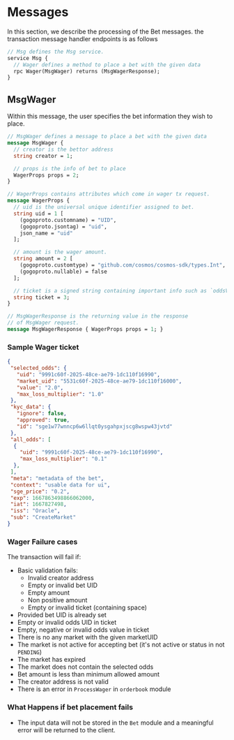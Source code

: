 # **Messages**

In this section, we describe the processing of the Bet messages. the transaction message
handler endpoints is as follows

```proto
// Msg defines the Msg service.
service Msg {
  // Wager defines a method to place a bet with the given data
  rpc Wager(MsgWager) returns (MsgWagerResponse);
}
```

## **MsgWager**

Within this message, the user specifies the bet information they wish to place.

```proto
// MsgWager defines a message to place a bet with the given data
message MsgWager {
  // creator is the bettor address
  string creator = 1;

  // props is the info of bet to place
  WagerProps props = 2;
}

// WagerProps contains attributes which come in wager tx request.
message WagerProps {
  // uid is the universal unique identifier assigned to bet.
  string uid = 1 [
    (gogoproto.customname) = "UID",
    (gogoproto.jsontag) = "uid",
    json_name = "uid"
  ];

  // amount is the wager amount.
  string amount = 2 [
    (gogoproto.customtype) = "github.com/cosmos/cosmos-sdk/types.Int",
    (gogoproto.nullable) = false
  ];

  // ticket is a signed string containing important info such as `oddsValue`.
  string ticket = 3;
}

// MsgWagerResponse is the returning value in the response
// of MsgWager request.
message MsgWagerResponse { WagerProps props = 1; }
```

### **Sample Wager ticket**

```json
{
 "selected_odds": {
   "uid": "9991c60f-2025-48ce-ae79-1dc110f16990",
   "market_uid": "5531c60f-2025-48ce-ae79-1dc110f16000",
   "value": "2.0",
   "max_loss_multiplier": "1.0"
 },
 "kyc_data": {
   "ignore": false,
   "approved": true,
   "id": "sge1w77wnncp6w6llqt0ysgahpxjscg8wspw43jvtd"
 },
 "all_odds": [
  {
    "uid": "9991c60f-2025-48ce-ae79-1dc110f16990",
    "max_loss_multiplier": "0.1"
  },
 ],
 "meta": "metadata of the bet",
 "context": "usable data for ui",
 "sge_price": "0.2",
 "exp": 1667863498866062000,
 "iat": 1667827498,
 "iss": "Oracle",
 "sub": "CreateMarket"
}
```

### **Wager Failure cases**

The transaction will fail if:

- Basic validation fails:
  - Invalid creator address
  - Empty or invalid bet UID
  - Empty amount
  - Non positive amount
  - Empty or invalid ticket (containing space)
- Provided bet UID is already set
- Empty or invalid odds UID in ticket
- Empty, negative or invalid odds value in ticket
- There is no any market with the given marketUID
- The market is not active for accepting bet (it's not active or status in not `PENDING`)
- The market has expired
- The market does not contain the selected odds
- Bet amount is less than minimum allowed amount
- The creator address is not valid
- There is an error in `ProcessWager` in `orderbook` module

### **What Happens if bet placement fails**

- The input data will not be stored in the `Bet` module and a meaningful error will be returned to the client.
